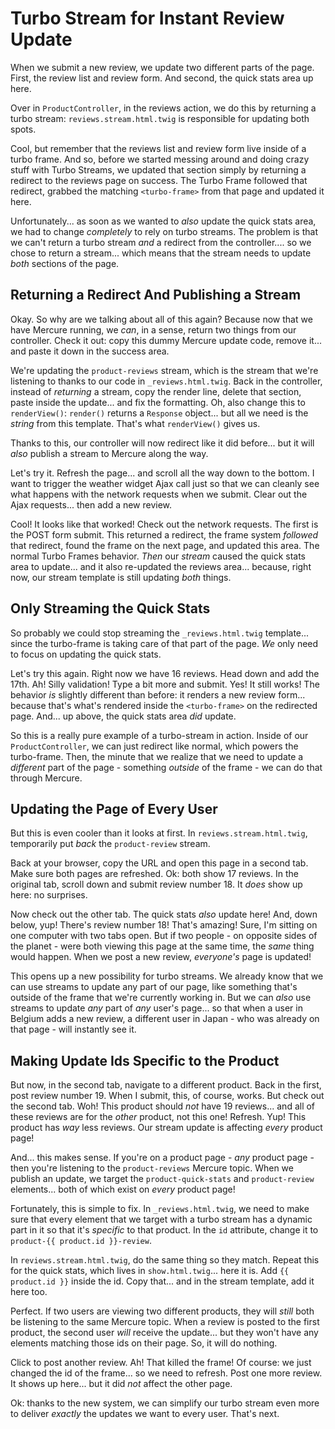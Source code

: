 # Turbo Stream for Instant Review Update

When we submit a new review, we update two different parts of the page. First,
the review list and review form. And second, the quick stats area up here.

Over in `ProductController`, in the reviews action, we do this by returning a turbo
stream: `reviews.stream.html.twig` is responsible for updating both spots.

Cool, but remember that the reviews list and review form live inside of a turbo
frame. And so, before we started messing around and doing crazy stuff with Turbo
Streams, we updated that section simply by returning a redirect to the reviews
page on success. The Turbo Frame followed that redirect, grabbed the matching
`<turbo-frame>` from that page and updated it here.

Unfortunately... as soon as we wanted to *also* update the quick stats area, we had
to change *completely* to rely on turbo streams. The problem is that we can't return
a turbo stream *and* a redirect from the controller.... so we chose to return a
stream... which means that the stream needs to update *both* sections of the page.

## Returning a Redirect And Publishing a Stream

Okay. So why are we talking about all of this again? Because now that we have
Mercure running, we *can*, in a sense, return two things from our controller. Check
it out: copy this dummy Mercure update code, remove it... and paste it down in
the success area.

We're updating the `product-reviews` stream, which is the stream that we're
listening to thanks to our code in `_reviews.html.twig`. Back in the controller,
instead of *returning* a stream, copy the render line, delete that section, paste
inside the update... and fix the formatting. Oh, also change this to `renderView()`:
`render()` returns a `Response` object... but all we need is the *string* from
this template. That's what `renderView()` gives us.

Thanks to this, our controller will now redirect like it did before... but it
will *also* publish a stream to Mercure along the way.

Let's try it. Refresh the page... and scroll all the way down to the bottom. I
want to trigger the weather widget Ajax call just so that we can cleanly see what
happens with the network requests when we submit. Clear out the Ajax requests...
then add a new review.

Cool! It looks like that worked! Check out the network requests. The first is the
POST form submit. This returned a redirect, the frame system *followed* that
redirect, found the frame on the next page, and updated this area. The normal
Turbo Frames behavior. *Then* our *stream* caused the quick stats area to update...
and it also re-updated the reviews area... because, right now, our stream template
is still updating *both* things.

## Only Streaming the Quick Stats

So probably we could stop streaming the `_reviews.html.twig` template... since
the turbo-frame is taking care of that part of the page. *We* only need to focus
on updating the quick stats.

Let's try this again. Right now we have 16 reviews. Head down and add the 17th.
Ah! Silly validation! Type a bit more and submit. Yes! It still works!
The behavior *is* slightly different than before: it renders a new review form...
because that's what's rendered inside the `<turbo-frame>` on the redirected page.
And... up above, the quick stats area *did* update.

So this is a really pure example of a turbo-stream in action. Inside of our
`ProductController`, we can just redirect like normal, which powers the
turbo-frame. Then, the minute that we realize that we need to update a *different*
part of the page - something *outside* of the frame - we can do that through
Mercure.

## Updating the Page of Every User

But this is even cooler than it looks at first. In `reviews.stream.html.twig`,
temporarily put *back* the `product-review` stream.

Back at your browser, copy the URL and open this page in a second tab. Make
sure both pages are refreshed. Ok: both show 17 reviews. In the original tab,
scroll down and submit review number 18. It *does* show up here: no surprises.

Now check out the other tab. The quick stats *also* update here! And, down below,
yup! There's review number 18! That's amazing! Sure, I'm sitting on one computer
with two tabs open. But if two people - on opposite sides of the planet - were
both viewing this page at the same time, the *same* thing would happen. When we
post a new review, *everyone's* page is updated!

This opens up a new possibility for turbo streams. We already know that we can
use streams to update any part of our page, like something that's outside of the
frame that we're currently working in. But we can *also* use streams to update
*any* part of *any* user's page... so that when a user in Belgium adds a new review,
a different user in Japan - who was already on that page - will instantly see it.

## Making Update Ids Specific to the Product

But now, in the second tab, navigate to a different product. Back in the first,
post review number 19. When I submit, this, of course, works. But check out
the second tab. Woh! This product should *not* have 19 reviews... and all of these
reviews are for the *other* product, not this one! Refresh. Yup! This product
has *way* less reviews. Our stream update is affecting *every* product page!

And... this makes sense. If you're on a product page - *any* product page - then
you're listening to the `product-reviews` Mercure topic. When we publish an update,
we target the `product-quick-stats` and `product-review` elements... both of
which exist on *every* product page!

Fortunately, this is simple to fix. In `_reviews.html.twig`, we need to make sure
that every element that we target with a turbo stream has a dynamic part in it
so that it's *specific* to that product. In the `id` attribute, change it to
`product-{{ product.id }}-review`.

In `reviews.stream.html.twig`, do the same thing so they match. Repeat
this for the quick stats, which lives in `show.html.twig`... here it is. Add
`{{ product.id }}` inside the id. Copy that... and in the stream template,
add it here too.

Perfect. If two users are viewing two different products, they will *still* both
be listening to the same Mercure topic. When a review is posted to the first
product, the second user *will* receive the update... but they won't have any elements
matching those ids on their page. So, it will do nothing.

Click to post another review. Ah! That killed the frame! Of course: we just changed
the id of the frame... so we need to refresh. Post one more review. It shows up here...
but it did *not* affect the other page.

Ok: thanks to the new system, we can simplify our turbo stream even more to
deliver *exactly* the updates we want to every user. That's next.
